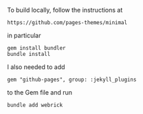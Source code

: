 To build locally, follow the instructions at
	
 	https://github.com/pages-themes/minimal

in particular

```
gem install bundler
bundle install
```

I also needed to add

```
gem "github-pages", group: :jekyll_plugins
```

to the Gem file and run

```
bundle add webrick
```
